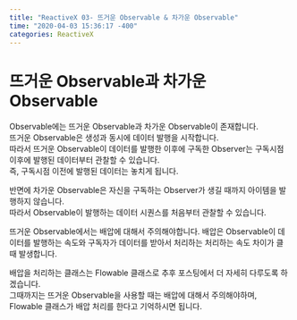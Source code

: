```yaml
---
title: "ReactiveX 03- 뜨거운 Observable & 차가운 Observable"
time: "2020-04-03 15:36:17 -400"
categories: ReactiveX
---
```


# 뜨거운 Observable과 차가운 Observable
Observable에는 뜨거운 Observable과 차가운 Observable이 존재합니다.  
뜨거운 Observable은 생성과 동시에 데이터 발행을 시작합니다.  
따라서 뜨거운 Observable이 데이터를 발행한 이후에 구독한 Observer는 구독시점 이후에 발행된 데이터부터 관찰할 수 있습니다.  
즉, 구독시점 이전에 발행된 데이터는 놓치게 됩니다.  

반면에 차가운 Observable은 자신을 구독하는 Observer가 생길 때까지 아이템을 발행하지 않습니다.  
따라서 Observable이 발행하는 데이터 시퀀스를 처음부터 관찰할 수 있습니다.  

뜨거운 Observable에서는 배압에 대해서 주의해야합니다.
배압은 Observable이 데이터를 발행하는 속도와 구독자가 데이터를 받아서 처리하는 처리하는 속도 차이가 클 때 발생합니다.  

배압을 처리하는 클래스는 Flowable 클래스로 추후 포스팅에서 더 자세히 다루도록 하겠습니다.  
그때까지는 뜨거운 Observable을 사용할 때는 배압에 대해서 주의해야하며, Flowable 클래스가 배압 처리를 한다고 기억하시면 됩니다.  

